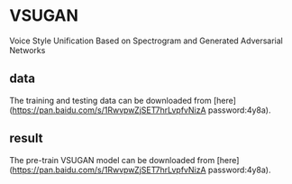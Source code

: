 # VSUGAN
Voice Style Unification Based on Spectrogram and Generated Adversarial Networks
## data
The training and testing data can be downloaded from [here](https://pan.baidu.com/s/1RwvpwZjSET7hrLvpfvNizA  password:4y8a).
## result
The pre-train VSUGAN model can be downloaded from [here](https://pan.baidu.com/s/1RwvpwZjSET7hrLvpfvNizA  password:4y8a). 
